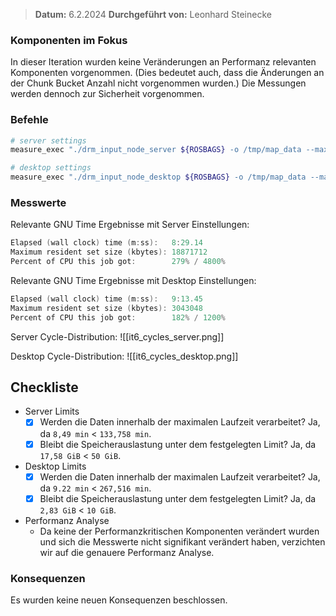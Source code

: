 
>  **Datum:** 6.2.2024
>  **Durchgeführt von:** Leonhard Steinecke

### Komponenten im Fokus

In dieser Iteration wurden keine Veränderungen an Performanz relevanten Komponenten vorgenommen.
(Dies bedeutet auch, dass die Änderungen an der Chunk Bucket Anzahl nicht vorgenommen wurden.)
Die Messungen werden dennoch zur Sicherheit vorgenommen.

### Befehle

```bash
# server settings
measure_exec "./drm_input_node_server ${ROSBAGS} -o /tmp/map_data --max-radial-dist 30 --max-peripheral-dist 20 --time-per-block 1h --max-scan-pos-deviation 1 --chunk-size 30" "/tmp/map_data" "/media/vault/test_results/it6/server"

# desktop settings
measure_exec "./drm_input_node_desktop ${ROSBAGS} -o /tmp/map_data --max-radial-dist 30 --max-peripheral-dist 20 --time-per-block 5min --max-scan-pos-deviation 1 --chunk-size 30" "/tmp/map_data" "/media/vault/test_results/it6/desktop"
```

### Messwerte

Relevante GNU Time Ergebnisse mit Server Einstellungen:
```go
Elapsed (wall clock) time (m:ss):   8:29.14
Maximum resident set size (kbytes): 18871712
Percent of CPU this job got:        279% / 4800%
```

Relevante GNU Time Ergebnisse mit Desktop Einstellungen:
```go
Elapsed (wall clock) time (m:ss):   9:13.45
Maximum resident set size (kbytes): 3043048
Percent of CPU this job got:        182% / 1200%
```

Server Cycle-Distribution:
![[it6_cycles_server.png]]

Desktop Cycle-Distribution:
![[it6_cycles_desktop.png]]

## Checkliste
- Server Limits
	- [x] Werden die Daten innerhalb der maximalen Laufzeit verarbeitet?
		Ja, da `8,49 min` < `133,758 min`.
	- [x] Bleibt die Speicherauslastung unter dem festgelegten Limit?
		Ja, da `17,58 GiB` < `50 GiB`.
- Desktop Limits
	- [x] Werden die Daten innerhalb der maximalen Laufzeit verarbeitet?
		Ja, da `9.22 min` < `267,516 min`.
	- [x] Bleibt die Speicherauslastung unter dem festgelegten Limit?
		Ja, da `2,83 GiB` < `10 GiB`.
- Performanz Analyse
	- Da keine der Performanzkritischen Komponenten verändert wurden und sich die Messwerte nicht signifikant verändert haben,
	  verzichten wir auf die genauere Performanz Analyse.

### Konsequenzen

Es wurden keine neuen Konsequenzen beschlossen.
